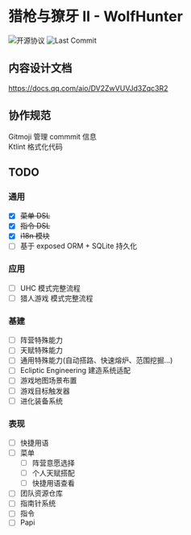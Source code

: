 # 猎枪与獠牙 II - WolfHunter

![开源协议](https://img.shields.io/github/license/MikkoAyaka/WolfHunter?style=for-the-badge)
![Last Commit](https://img.shields.io/github/last-commit/MikkoAyaka/WolfHunter?style=for-the-badge)

## 内容设计文档

https://docs.qq.com/aio/DV2ZwVUVJd3Zqc3R2

## 协作规范
Gitmoji 管理 commmit 信息  
Ktlint 格式化代码
## TODO

### 通用

- [x] ~~菜单 DSL~~
- [x] ~~指令 DSL~~
- [x] ~~i18n 模块~~
- [ ] 基于 exposed ORM + SQLite 持久化

### 应用

- [ ] UHC 模式完整流程
- [ ] 猎人游戏 模式完整流程

### 基建

- [ ] 阵营特殊能力
- [ ] 天赋特殊能力
- [ ] 通用特殊能力(自动搭路、快速熔炉、范围挖掘...)
- [ ] Ecliptic Engineering 建造系统适配
- [ ] 游戏地图场景布置
- [ ] 游戏目标触发器
- [ ] 进化装备系统

### 表现

- [ ] 快捷用语
- [ ] 菜单
    - [ ] 阵营意愿选择
    - [ ] 个人天赋搭配
    - [ ] 快捷用语查看
- [ ] 团队资源仓库
- [ ] 指南针系统
- [ ] 指令
- [ ] Papi